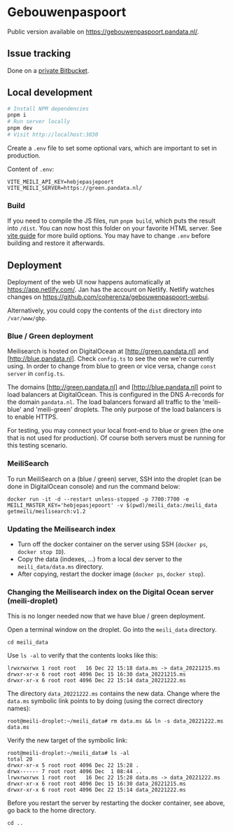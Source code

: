 # Gebouwenpaspoort

Public version available on https://gebouwenpaspoort.pandata.nl/.

## Issue tracking

Done on a [private Bitbucket](https://bitbucket.org/coherenza/gebouwenpaspoort/issues).

## Local development

```sh
# Install NPM dependencies
pnpm i
# Run server locally
pnpm dev
# Visit http://localhost:3030
```

Create a `.env` file to set some optional vars, which are important to set in production.

Content of `.env`:
```
VITE_MEILI_API_KEY=hebjepasjepoort
VITE_MEILI_SERVER=https://green.pandata.nl/
```

### Build

If you need to compile the JS files, run `pnpm build`, which puts the result into `/dist`.
You can now host this folder on your favorite HTML server.
See [vite guide](https://vitejs.dev/guide/build.html) for more build options.
You may have to change `.env` before building and restore it afterwards.

## Deployment

Deployment of the web UI now happens automatically at https://app.netlify.com/.
Jan has the account on Netlify.
Netlify watches changes on https://github.com/coherenza/gebouwenpaspoort-webui.

Alternatively, you could copy the contents of the `dist` directory into `/var/www/gbp`.

### Blue / Green deployment

Meilisearch is hosted on DigitalOcean at [http://green.pandata.nl] and [http://blue.pandata.nl].
Check `config.ts` to see the one we're currently using.
In order to change from blue to green or vice versa, change `const server` in `config.ts`.

The domains [http://green.pandata.nl] and [http://blue.pandata.nl] point to load balancers at DigitalOcean.
This is configured in the DNS A-records for the domain `pandata.nl`.
The load balancers forward all traffic to the 'meili-blue' and 'meili-green' droplets.
The only purpose of the load balancers is to enable HTTPS.

For testing, you may connect your local front-end to blue or green (the one that is not used for production).
Of course both servers must be running for this testing scenario.

### MeiliSearch

To run MeiliSearch on a (blue / green) server, SSH into the droplet (can be done in DigitalOcean console) and run the command below:

```
docker run -it -d --restart unless-stopped -p 7700:7700 -e MEILI_MASTER_KEY='hebjepasjepoort' -v $(pwd)/meili_data:/meili_data getmeili/meilisearch:v1.2
```

### Updating the Meilisearch index

- Turn off the docker container on the server using SSH (`docker ps`, `docker stop ID`).
- Copy the data (indexes, ...) from a local dev server to the `meili_data/data.ms` directory.
- After copying, restart the docker image (`docker ps`, `docker stop`).

### Changing the Meilisearch index on the Digital Ocean server (meili-droplet)

This is no longer needed now that we have blue / green deployment.

Open a terminal window on the droplet.
Go into the `meili_data` directory.

```
cd meili_data
```

Use `ls -al` to verify that the contents looks like this:

```
lrwxrwxrwx 1 root root   16 Dec 22 15:18 data.ms -> data_20221215.ms
drwxr-xr-x 6 root root 4096 Dec 15 16:30 data_20221215.ms
drwxr-xr-x 6 root root 4096 Dec 22 15:14 data_20221222.ms
```

The directory `data_20221222.ms` contains the new data.
Change where the `data.ms` symbolic link points to by doing (using the correct directory names):

```
root@meili-droplet:~/meili_data# rm data.ms && ln -s data_20221222.ms data.ms
```

Verify the new target of the symbolic link:

```
root@meili-droplet:~/meili_data# ls -al
total 20
drwxr-xr-x 5 root root 4096 Dec 22 15:28 .
drwx------ 7 root root 4096 Dec  1 08:44 ..
lrwxrwxrwx 1 root root   16 Dec 22 15:28 data.ms -> data_20221222.ms
drwxr-xr-x 6 root root 4096 Dec 15 16:30 data_20221215.ms
drwxr-xr-x 6 root root 4096 Dec 22 15:14 data_20221222.ms
```

Before you restart the server by restarting the docker container, see above,
go back to the home directory.

```
cd ..
```

